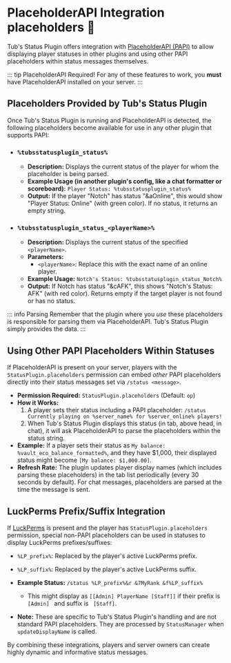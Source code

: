 # PlaceholderAPI Integration  placeholders 🔗

Tub's Status Plugin offers integration with [PlaceholderAPI (PAPI)](https://www.spigotmc.org/resources/placeholderapi.6245/) to allow displaying player statuses in other plugins and using other PAPI placeholders within status messages themselves.

::: tip PlaceholderAPI Required!
For any of these features to work, you **must** have PlaceholderAPI installed on your server.
:::

## Placeholders Provided by Tub's Status Plugin

Once Tub's Status Plugin is running and PlaceholderAPI is detected, the following placeholders become available for use in any other plugin that supports PAPI:

*   ### `%tubsstatusplugin_status%`
    *   **Description:** Displays the current status of the player for whom the placeholder is being parsed.
    *   **Example Usage (in another plugin's config, like a chat formatter or scoreboard):**
        `Player Status: %tubsstatusplugin_status%`
    *   **Output:** If the player "Notch" has status "&aOnline", this would show "Player Status: Online" (with green color). If no status, it returns an empty string.

*   ### `%tubsstatusplugin_status_<playerName>%`
    *   **Description:** Displays the current status of the specified `<playerName>`.
    *   **Parameters:**
        *   `<playerName>`: Replace this with the exact name of an online player.
    *   **Example Usage:**
        `Notch's Status: %tubsstatusplugin_status_Notch%`
    *   **Output:** If Notch has status "&cAFK", this shows "Notch's Status: AFK" (with red color). Returns empty if the target player is not found or has no status.

::: info Parsing
Remember that the plugin where you *use* these placeholders is responsible for parsing them via PlaceholderAPI. Tub's Status Plugin simply provides the data.
:::

## Using Other PAPI Placeholders Within Statuses

If PlaceholderAPI is present on your server, players with the `StatusPlugin.placeholders` permission can embed *other* PAPI placeholders directly into their status messages set via `/status <message>`.

*   **Permission Required:** `StatusPlugin.placeholders` (Default: `op`)
*   **How it Works:**
    1.  A player sets their status including a PAPI placeholder:
        `/status Currently playing on %server_name% for %server_online% players!`
    2.  When Tub's Status Plugin displays this status (in tab, above head, in chat), it will ask PlaceholderAPI to parse the placeholders within the status string.
*   **Example:**
    If a player sets their status as `My balance: %vault_eco_balance_formatted%`, and they have $1,000, their displayed status might become `[My balance: $1,000.00]`.
*   **Refresh Rate:** The plugin updates player display names (which includes parsing these placeholders) in the tab list periodically (every 30 seconds by default). For chat messages, placeholders are parsed at the time the message is sent.

## LuckPerms Prefix/Suffix Integration

If [LuckPerms](https://luckperms.net/) is present and the player has `StatusPlugin.placeholders` permission, special non-PAPI placeholders can be used in statuses to display LuckPerms prefixes/suffixes:

*   `%LP_prefix%`: Replaced by the player's active LuckPerms prefix.
*   `%LP_suffix%`: Replaced by the player's active LuckPerms suffix.

*   **Example Status:** `/status %LP_prefix%&r &7MyRank &f%LP_suffix%`
    *   This might display as `[[Admin] PlayerName [Staff]]` if their prefix is `[Admin] ` and suffix is ` [Staff]`.
*   **Note:** These are specific to Tub's Status Plugin's handling and are not standard PAPI placeholders. They are processed by `StatusManager` when `updateDisplayName` is called.

By combining these integrations, players and server owners can create highly dynamic and informative status messages.
